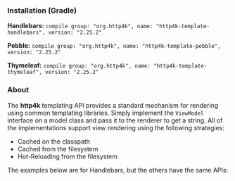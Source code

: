 ### Installation (Gradle)
**Handlebars:** ```compile group: "org.http4k", name: "http4k-template-handlebars", version: "2.25.2"```

**Pebble:** ```compile group: "org.http4k", name: "http4k-template-pebble", version: "2.25.2"```

**Thymeleaf:** ```compile group: "org.http4k", name: "http4k-template-thymeleaf", version: "2.25.2"```

### About
The **http4k** templating API provides a standard mechanism for rendering using common templating libraries. Simply implement the `ViewModel` interface on a model class and pass it to the renderer to get a string. All of the implementations support view rendering using the following strategies:

* Cached on the classpath
* Cached from the filesystem
* Hot-Reloading from the filesystem

The examples below are for Handlebars, but the others have the same APIs:
<script src="https://gist-it.appspot.com/https://github.com/http4k/http4k/blob/master/src/docs/guide/modules/templating/example.kt"></script>
